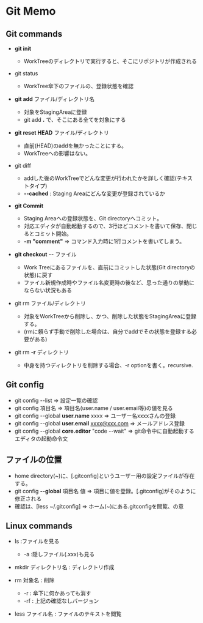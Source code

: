 Git Memo
====================================================

Git commands
----------------------------------------------------
- **git init**
    - WorkTreeのディレクトリで実行すると、そこにリポジトリが作成される

- git status
    - WorkTree傘下のファイルの、登録状態を確認

- **git add** ファイル/ディレクトリ名
    - 対象をStagingAreaに登録
    - git add **.** で、そこにある全てを対象にする

- **git reset HEAD** ファイル/ディレクトリ
    - 直前(HEAD)のaddを無かったことにする。
    - WorkTreeへの影響はない。

- git diff
    - addした後のWorkTreeでどんな変更が行われたかを詳しく確認(テキストタイプ)
    - **--cached** : Staging Areaにどんな変更が登録されているか

- **git Commit**
    - Staging Areaへの登録状態を、Git directoryへコミット。
    - 対応エディタが自動起動するので、3行ほどコメントを書いて保存、閉じるとコミット開始。
    - **-m "comment"** => コマンド入力時に1行コメントを書いてしまう。

- **git checkout** **--** ファイル
    - Work Treeにあるファイルを、直前にコミットした状態(Git directoryの状態)に戻す
    - ファイル新規作成時やファイル名変更時の後など、思った通りの挙動にならない状況もある

- git rm ファイル/ディレクトリ
    - 対象をWorkTreeから削除し、かつ、削除した状態をStagingAreaに登録する。
    - (rmに頼らず手動で削除した場合は、自分でaddでその状態を登録する必要がある)

- git rm **-r** ディレクトリ
    - 中身を持つディレクトリを削除する場合、-r optionを書く。recursive.

Git config
----------------------------------------------------
- git config --list => 設定一覧の確認
- git config 項目名 => 項目名(user.name / user.email等)の値を見る
- git config --global **user.name** xxxx => ユーザー名xxxxさんの登録
- git config --global **user.email** xxxx@xxx.com => メールアドレス登録
- git config --global **core.editor** "code --wait" => git命令中に自動起動するエディタの起動命令文

ファイルの位置
----------------------------------------------------
- home directory(~)に、[.gitconfig]というユーザー用の設定ファイルが存在する。
- git config **--global** 項目名 値 => 項目に値を登録。[.gitconfig]がそのように修正される
- 確認は、[less ~/.gitconfig] => ホーム(~)にある.gitconfigを閲覧、の意

Linux commands
----------------------------------------------------
- ls :ファイルを見る
    - -a   :隠しファイル(.xxx)も見る

- mkdir ディレクトリ名 : ディレクトリ作成

- rm 対象名 : 削除
    - -r : 傘下に何かあっても消す
    - -rf : 上記の確認なしバージョン

- less ファイル名 : ファイルのテキストを閲覧
